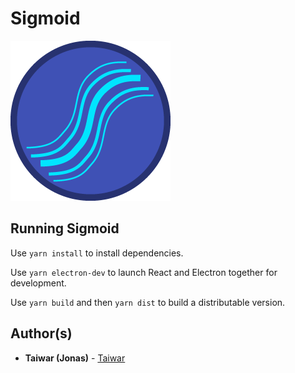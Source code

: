 # Sigmoid
![Alt text](/public/icon.png?raw=true)

## Running Sigmoid

Use `yarn install` to install dependencies.

Use `yarn electron-dev` to launch React and Electron together for development.

Use `yarn build` and then `yarn dist` to build a distributable version.

## Author(s)

* **Taiwar (Jonas)** - [Taiwar](https://github.com/Taiwar)

